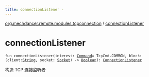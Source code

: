 ```yaml
---
title: connectionListener - 
---
```


[org.mechdancer.remote.modules.tcpconnection](index.html) / [connectionListener](./connection-listener.html)

# connectionListener

`fun connectionListener(interest: `[`Command`](../org.mechdancer.remote.resources/-command/index.html)` = TcpCmd.COMMON, block: (client: `[`String`](https://kotlinlang.org/api/latest/jvm/stdlib/kotlin/-string/index.html)`, socket: `[`Socket`](http://docs.oracle.com/javase/6/docs/api/java/net/Socket.html)`) -> `[`Boolean`](https://kotlinlang.org/api/latest/jvm/stdlib/kotlin/-boolean/index.html)`): `[`ConnectionListener`](-connection-listener/index.html)

构造 TCP 连接监听者

